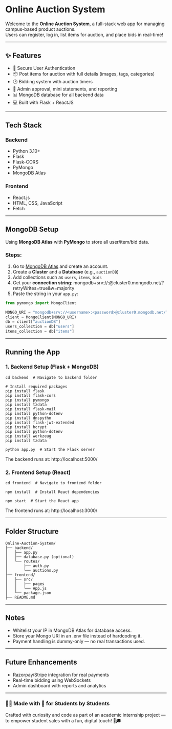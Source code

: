 # Online Auction System

Welcome to the **Online Auction System**, a full-stack web app for managing campus-based product auctions.  
Users can register, log in, list items for auction, and place bids in real-time!

---

## ✨ Features

- 🔐 Secure User Authentication  
- 📦 Post items for auction with full details (images, tags, categories)  
- 🕒 Bidding system with auction timers  
- 🧾 Admin approval, mini statements, and reporting  
- 📊 MongoDB database for all backend data  
- 💻 Built with Flask + ReactJS

---

## Tech Stack
### Backend
- Python 3.10+  
- Flask  
- Flask-CORS  
- PyMongo  
- MongoDB Atlas

### Frontend
- React.js  
- HTML, CSS, JavaScript  
- Fetch

---

## MongoDB Setup
Using **MongoDB Atlas** with **PyMongo** to store all user/item/bid data.

### Steps:
1. Go to [MongoDB Atlas](https://www.mongodb.com/cloud/atlas/register) and create an account.
2. Create a **Cluster** and a **Database** (e.g., `auctionDB`)
3. Add collections such as `users`, `items`, `bids`
4. Get your **connection string**:
mongodb+srv://<username>:<password>@cluster0.mongodb.net/?retryWrites=true&w=majority
5. Paste the string in your `app.py`:
```python
from pymongo import MongoClient

MONGO_URI = "mongodb+srv://<username>:<password>@cluster0.mongodb.net/?retryWrites=true&w=majority"
client = MongoClient(MONGO_URI)
db = client["auctionDB"]
users_collection = db["users"]
items_collection = db["items"]
```

---

## Running the App
### 1. Backend Setup (Flask + MongoDB)
```text
cd backend  # Navigate to backend folder

# Install required packages
pip install flask 
pip install flask-cors 
pip install pymongo
pip install tzdata
pip install flask-mail
pip install python-dotenv
pip install dnspythn 
pip install flask-jwt-extended
pip install bcrypt 
pip install python-dotenv 
pip install werkzeug 
pip install tzdata

python app.py  # Start the Flask server

```
The backend runs at: http://localhost:5000/

### 2. Frontend Setup (React)
```text
cd frontend  # Navigate to frontend folder

npm install  # Install React dependencies

npm start  # Start the React app

```
The frontend runs at: http://localhost:3000/

---

## Folder Structure

```text
Online-Auction-System/
├── backend/
│   ├── app.py
│   ├── database.py (optional)
│   └── routes/
│       ├── auth.py
│       └── auctions.py
├── frontend/
│   ├── src/
│   │   ├── pages
│   │   └── App.js
│   └── package.json
├── README.md
```

---

## Notes
- Whitelist your IP in MongoDB Atlas for database access.
- Store your Mongo URI in an .env file instead of hardcoding it.
- Payment handling is dummy-only — no real transactions used.

---

## Future Enhancements
- Razorpay/Stripe integration for real payments
- Real-time bidding using WebSockets
- Admin dashboard with reports and analytics

---

### 👩‍💻 Made with 💙 for Students by Students
Crafted with curiosity and code as part of an academic internship project — to empower student sales with a fun, digital touch! 🚀🎓
